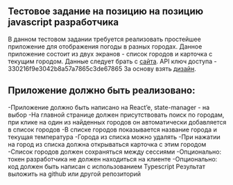 ## Тестовое задание на позицию на позицию javascript разработчика
В данном тестовом задании требуется реализовать простейшее приложение для отображения погоды в разных городах. 
Данное приложение состоит из двух экранов - список городов и карточка с текущим городом. 
Данные следует брать с [сайта](https://openweathermap.org/current).
API ключ доступа - 330216f9e3042b8a57a7865c3de67865 За основу взять [дизайн](https://www.figma.com/file/H5Vlo8RDtFN8l4Mwm26g6y/Minimal-Weather-App).

## Приложение должно быть реализовано:
-Приложение должно быть написано на React’e, state-manager - на выбор
-На главной странице должен присутствовать поиск по городам, при клике на один из найденных городов он автоматически добавляется в список городов
-В списке городов показывается название города и текущая температура
-Города из списка можно удалять
-При нажатии на город из списка должна открываться карточка с этим городом
-Список городов должен сохраняться между сессиями
-Опционально: токен разработчика не должен находиться на клиенте
-Опционально: код должен быть написан с использованием Typescript
Результат выложить на github или другой репозиторий

